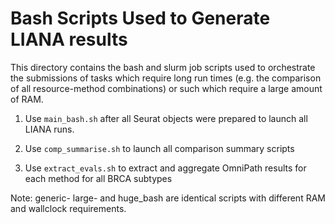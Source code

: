 # Bash Scripts Used to Generate LIANA results
This directory contains the bash and slurm job scripts used to orchestrate the submissions of
tasks which require long run times (e.g. the comparison of all resource-method combinations)
or such which require a large amount of RAM.

1) Use `main_bash.sh` after all Seurat objects were prepared to launch all LIANA runs.

2) Use `comp_summarise.sh` to launch all comparison summary scripts

3) Use `extract_evals.sh` to extract and aggregate OmniPath results for each method for all BRCA subtypes

Note: generic- large- and huge_bash are identical scripts with different RAM and wallclock requirements.
